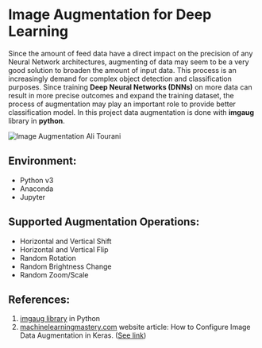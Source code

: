 # Image Augmentation for Deep Learning
Since the amount of feed data have a direct impact on the precision of any Neural Network architectures, augmenting of data may seem to be a very good solution to broaden the amount of input data. This process is an increasingly demand for complex object detection and classification purposes. Since training **Deep Neural Networks (DNNs)** on more data can result in more precise outcomes and expand the training dataset, the process of augmentation may play an important role to provide better classification model. In this project data augmentation is done with **imgaug** library in **python**. 

![Image Augmentation Ali Tourani](http://alitourani.ir/wp-content/uploads/ImageAugmentation.jpg "Image Augmentation Ali Tourani")

## Environment:
- Python v3
- Anaconda
- Jupyter

## Supported Augmentation Operations:
- Horizontal and Vertical Shift
- Horizontal and Vertical Flip
- Random Rotation
- Random Brightness Change
- Random Zoom/Scale

## References:
1. [imgaug library](https://github.com/aleju/imgaug "imgaug library") in Python
2. [machinelearningmastery.com](http://machinelearningmastery.com "machinelearningmastery.com") website article: How to Configure Image Data Augmentation in Keras. ([See link](https://machinelearningmastery.com/how-to-configure-image-data-augmentation-when-training-deep-learning-neural-networks/ "See link"))
